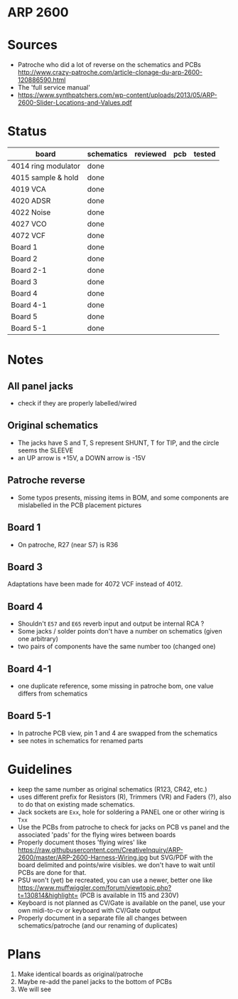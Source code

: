 # ARP 2600
 
# Sources
- Patroche who did a lot of reverse on the schematics and PCBs http://www.crazy-patroche.com/article-clonage-du-arp-2600-120886590.html
- The 'full service manual'
- https://www.synthpatchers.com/wp-content/uploads/2013/05/ARP-2600-Slider-Locations-and-Values.pdf

# Status

|        board        | schematics | reviewed | pcb | tested |
| ------------------- | ---------- | --- | -------- | ------ |
| 4014 ring modulator | done        |     |          |        |
| 4015 sample & hold  | done |     |          |        |
| 4019 VCA            | done |     |          |        |
| 4020 ADSR           | done        |     |          |        |
| 4022 Noise          | done |     |          |        |
| 4027 VCO            | done        |     |          |        |
| 4072 VCF            | done        |     |          |        |
| Board 1             | done |     |          |        |
| Board 2             | done |     |          |        |
| Board 2-1           | done |     |          |        |
| Board 3             | done |     |          |        |
| Board 4             | done |     |          |        |
| Board 4-1           | done |     |          |        |
| Board 5             | done |     |          |        |
| Board 5-1           | done |     |          |        |

# Notes
## All panel jacks
- check if they are properly labelled/wired

## Original schematics
- The jacks have S and T, S represent SHUNT, T for TIP, and the circle seems the SLEEVE
- an UP arrow is +15V, a DOWN arrow is -15V

## Patroche reverse
- Some typos presents, missing items in BOM, and some components are mislabelled in the PCB placement pictures

## Board 1
- On patroche, R27 (near S7) is R36

## Board 3
Adaptations have been made for 4072 VCF instead of 4012.

## Board 4
- Shouldn't `E57` and `E65` reverb input and output be internal RCA ?
- Some jacks / solder points don't have a number on schematics (given one arbitrary)
- two pairs of components have the same number too (changed one)

## Board 4-1
- one duplicate reference, some missing in patroche bom, one value differs from schematics

## Board 5-1
- In patroche PCB view, pin 1 and 4 are swapped from the schematics
- see notes in schematics for renamed parts

# Guidelines
- keep the same number as original schematics (R123, CR42, etc.)
- uses different prefix for Resistors (R), Trimmers (VR) and Faders (?), also to do that on existing made schematics.
- Jack sockets are `Exx`, hole for soldering a PANEL one or other wiring is `Txx`
- Use the PCBs from patroche to check for jacks on PCB vs panel and the associated 'pads' for the flying wires between boards
- Properly document thoses 'flying wires' like https://raw.githubusercontent.com/CreativeInquiry/ARP-2600/master/ARP-2600-Harness-Wiring.jpg but SVG/PDF with the board delimited and points/wire visibles. we don't have to wait until PCBs are done for that.
- PSU won't (yet) be recreated, you can use a newer, better one like https://www.muffwiggler.com/forum/viewtopic.php?t=130814&highlight= (PCB is available in 115 and 230V)
- Keyboard is not planned as CV/Gate is available on the panel, use your own midi-to-cv or keyboard with CV/Gate output
- Properly document in a separate file all changes between schematics/patroche (and our renaming of duplicates)

# Plans
1. Make identical boards as original/patroche
2. Maybe re-add the panel jacks to the bottom of PCBs
3. We will see
